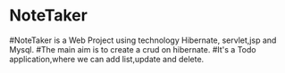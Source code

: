# NoteTaker

#NoteTaker is a Web Project using technology Hibernate, servlet,jsp and Mysql. 
#The main aim is to create a crud on hibernate. 
#It's a Todo application,where we can add list,update and delete.
